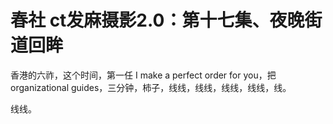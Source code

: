 # 春社 ct发麻摄影2.0：第十七集、夜晚街道回眸

香港的六祚，这个时间，第一任 I make a perfect order for you，把 organizational guides，三分钟，柿子，线线，线线，线线，线线，线。

线线。